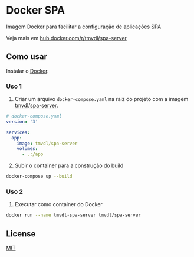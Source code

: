 # Docker SPA

Imagem Docker para facilitar a configuração de aplicações SPA

Veja mais em [hub.docker.com/r/tmvdl/spa-server](https://hub.docker.com/r/tmvdl/spa-server)

## Como usar

Instalar o [Docker](https://docs.docker.com/engine/install/).

### Uso 1

1. Criar um arquivo `docker-compose.yaml` na raiz do projeto com a imagem [tmvdl/spa-server](https://hub.docker.com/r/tmvdl/spa-server).

```yaml
# docker-compose.yaml
version: '3'

services:
  app:
    image: tmvdl/spa-server
    volumes:
      - .:/app
```

2. Subir o container para a construção do build

```bash
docker-compose up --build
```

### Uso 2

1. Executar como container do Docker

```sh
docker run --name tmvdl-spa-server tmvdl/spa-server
```

## License

[MIT](https://github.com/tmvdl/docker-node/blob/main/LICENSE)
